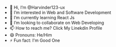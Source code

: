 - 👋 Hi, I’m @Harvinder123-ux
- 👀 I’m interested in Web and Software Development
- 🌱 I’m currently learning React Js
- 💞️ I’m looking to collaborate on Web Developing
- 📫 How to reach me? Click My Linekdin Profile
- 😄 Pronouns: He/Him
- ⚡ Fun fact: I'm Good One

<!---
Harvinder123-ux/Harvinder123-ux is a ✨ special ✨ repository because its `README.md` (this file) appears on your GitHub profile.
You can click the Preview link to take a look at your changes.
--->
